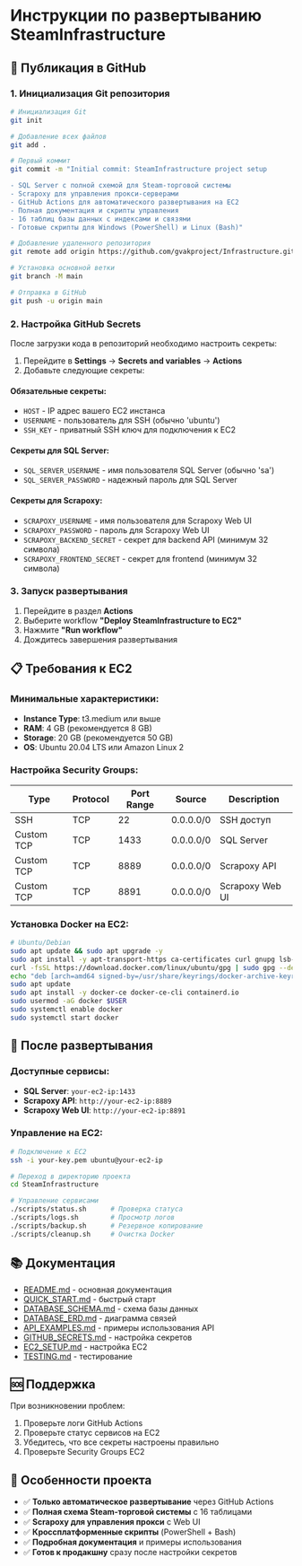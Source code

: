 # Инструкции по развертыванию SteamInfrastructure

## 🚀 Публикация в GitHub

### 1. Инициализация Git репозитория

```bash
# Инициализация Git
git init

# Добавление всех файлов
git add .

# Первый коммит
git commit -m "Initial commit: SteamInfrastructure project setup

- SQL Server с полной схемой для Steam-торговой системы
- Scrapoxy для управления прокси-серверами
- GitHub Actions для автоматического развертывания на EC2
- Полная документация и скрипты управления
- 16 таблиц базы данных с индексами и связями
- Готовые скрипты для Windows (PowerShell) и Linux (Bash)"

# Добавление удаленного репозитория
git remote add origin https://github.com/gvakproject/Infrastructure.git

# Установка основной ветки
git branch -M main

# Отправка в GitHub
git push -u origin main
```

### 2. Настройка GitHub Secrets

После загрузки кода в репозиторий необходимо настроить секреты:

1. Перейдите в **Settings** → **Secrets and variables** → **Actions**
2. Добавьте следующие секреты:

#### Обязательные секреты:
- `HOST` - IP адрес вашего EC2 инстанса
- `USERNAME` - пользователь для SSH (обычно 'ubuntu')
- `SSH_KEY` - приватный SSH ключ для подключения к EC2

#### Секреты для SQL Server:
- `SQL_SERVER_USERNAME` - имя пользователя SQL Server (обычно 'sa')
- `SQL_SERVER_PASSWORD` - надежный пароль для SQL Server

#### Секреты для Scrapoxy:
- `SCRAPOXY_USERNAME` - имя пользователя для Scrapoxy Web UI
- `SCRAPOXY_PASSWORD` - пароль для Scrapoxy Web UI
- `SCRAPOXY_BACKEND_SECRET` - секрет для backend API (минимум 32 символа)
- `SCRAPOXY_FRONTEND_SECRET` - секрет для frontend (минимум 32 символа)

### 3. Запуск развертывания

1. Перейдите в раздел **Actions**
2. Выберите workflow **"Deploy SteamInfrastructure to EC2"**
3. Нажмите **"Run workflow"**
4. Дождитесь завершения развертывания

## 📋 Требования к EC2

### Минимальные характеристики:
- **Instance Type**: t3.medium или выше
- **RAM**: 4 GB (рекомендуется 8 GB)
- **Storage**: 20 GB (рекомендуется 50 GB)
- **OS**: Ubuntu 20.04 LTS или Amazon Linux 2

### Настройка Security Groups:
| Type | Protocol | Port Range | Source | Description |
|------|----------|------------|--------|-------------|
| SSH | TCP | 22 | 0.0.0.0/0 | SSH доступ |
| Custom TCP | TCP | 1433 | 0.0.0.0/0 | SQL Server |
| Custom TCP | TCP | 8889 | 0.0.0.0/0 | Scrapoxy API |
| Custom TCP | TCP | 8891 | 0.0.0.0/0 | Scrapoxy Web UI |

### Установка Docker на EC2:
```bash
# Ubuntu/Debian
sudo apt update && sudo apt upgrade -y
sudo apt install -y apt-transport-https ca-certificates curl gnupg lsb-release
curl -fsSL https://download.docker.com/linux/ubuntu/gpg | sudo gpg --dearmor -o /usr/share/keyrings/docker-archive-keyring.gpg
echo "deb [arch=amd64 signed-by=/usr/share/keyrings/docker-archive-keyring.gpg] https://download.docker.com/linux/ubuntu $(lsb_release -cs) stable" | sudo tee /etc/apt/sources.list.d/docker.list > /dev/null
sudo apt update
sudo apt install -y docker-ce docker-ce-cli containerd.io
sudo usermod -aG docker $USER
sudo systemctl enable docker
sudo systemctl start docker
```

## 🔧 После развертывания

### Доступные сервисы:
- **SQL Server**: `your-ec2-ip:1433`
- **Scrapoxy API**: `http://your-ec2-ip:8889`
- **Scrapoxy Web UI**: `http://your-ec2-ip:8891`

### Управление на EC2:
```bash
# Подключение к EC2
ssh -i your-key.pem ubuntu@your-ec2-ip

# Переход в директорию проекта
cd SteamInfrastructure

# Управление сервисами
./scripts/status.sh      # Проверка статуса
./scripts/logs.sh        # Просмотр логов
./scripts/backup.sh      # Резервное копирование
./scripts/cleanup.sh     # Очистка Docker
```

## 📚 Документация

- [README.md](README.md) - основная документация
- [QUICK_START.md](QUICK_START.md) - быстрый старт
- [DATABASE_SCHEMA.md](DATABASE_SCHEMA.md) - схема базы данных
- [DATABASE_ERD.md](DATABASE_ERD.md) - диаграмма связей
- [API_EXAMPLES.md](API_EXAMPLES.md) - примеры использования API
- [GITHUB_SECRETS.md](GITHUB_SECRETS.md) - настройка секретов
- [EC2_SETUP.md](EC2_SETUP.md) - настройка EC2
- [TESTING.md](TESTING.md) - тестирование

## 🆘 Поддержка

При возникновении проблем:
1. Проверьте логи GitHub Actions
2. Проверьте статус сервисов на EC2
3. Убедитесь, что все секреты настроены правильно
4. Проверьте Security Groups EC2

## 🎯 Особенности проекта

- ✅ **Только автоматическое развертывание** через GitHub Actions
- ✅ **Полная схема Steam-торговой системы** с 16 таблицами
- ✅ **Scrapoxy для управления прокси** с Web UI
- ✅ **Кроссплатформенные скрипты** (PowerShell + Bash)
- ✅ **Подробная документация** и примеры использования
- ✅ **Готов к продакшну** сразу после настройки секретов
